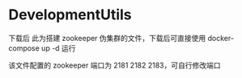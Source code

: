 # DevelopmentUtils
下载后
此为搭建 zookeeper 伪集群的文件，下载后可直接使用 docker-compose up -d 运行

该文件配置的 zookeeper 端口为 2181 2182 2183，可自行修改端口